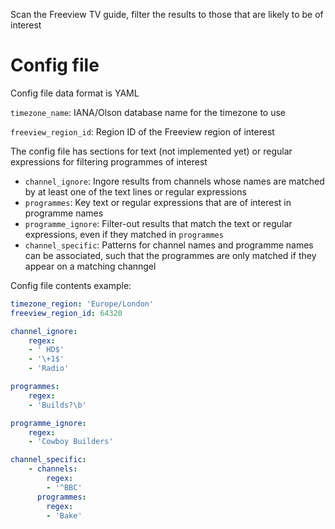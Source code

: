 Scan the Freeview TV guide, filter the results to those that are likely to be of interest

# Config file

Config file data format is YAML

`timezone_name`: IANA/Olson database name for the timezone to use

`freeview_region_id`: Region ID of the Freeview region of interest

The config file has sections for text (not implemented yet) or regular expressions for filtering programmes of interest

- `channel_ignore`: Ingore results from channels whose names are matched by at least one of the text lines or regular expressions
- `programmes`: Key text or regular expressions that are of interest in programme names
- `programme_ignore`: Filter-out results that match the text or regular expressions, even if they matched in `programmes`
- `channel_specific`: Patterns for channel names and programme names can be associated, such that the programmes are only matched if they appear on a matching channgel

Config file contents example:

```yaml
timezone_region: 'Europe/London'
freeview_region_id: 64320

channel_ignore:
    regex:
    - ' HD$'
    - '\+1$'
    - 'Radio'

programmes:
    regex:
    - 'Builds?\b'

programme_ignore:
    regex:
    - 'Cowboy Builders'

channel_specific:
    - channels:
        regex:
        - '^BBC'
      programmes:
        regex:
        - 'Bake'  
```